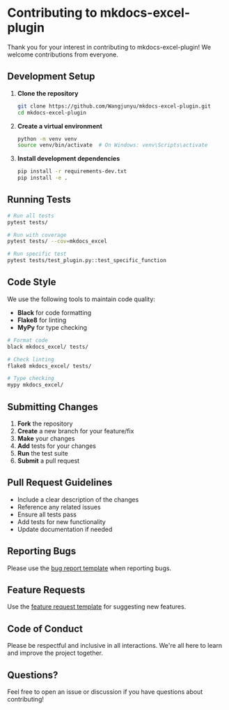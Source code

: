 # Contributing to mkdocs-excel-plugin

Thank you for your interest in contributing to mkdocs-excel-plugin! We welcome contributions from everyone.

## Development Setup

1. **Clone the repository**
   ```bash
   git clone https://github.com/Wangjunyu/mkdocs-excel-plugin.git
   cd mkdocs-excel-plugin
   ```

2. **Create a virtual environment**
   ```bash
   python -m venv venv
   source venv/bin/activate  # On Windows: venv\Scripts\activate
   ```

3. **Install development dependencies**
   ```bash
   pip install -r requirements-dev.txt
   pip install -e .
   ```

## Running Tests

```bash
# Run all tests
pytest tests/

# Run with coverage
pytest tests/ --cov=mkdocs_excel

# Run specific test
pytest tests/test_plugin.py::test_specific_function
```

## Code Style

We use the following tools to maintain code quality:

- **Black** for code formatting
- **Flake8** for linting
- **MyPy** for type checking

```bash
# Format code
black mkdocs_excel/ tests/

# Check linting
flake8 mkdocs_excel/ tests/

# Type checking
mypy mkdocs_excel/
```

## Submitting Changes

1. **Fork** the repository
2. **Create** a new branch for your feature/fix
3. **Make** your changes
4. **Add** tests for your changes
5. **Run** the test suite
6. **Submit** a pull request

## Pull Request Guidelines

- Include a clear description of the changes
- Reference any related issues
- Ensure all tests pass
- Add tests for new functionality
- Update documentation if needed

## Reporting Bugs

Please use the [bug report template](.github/ISSUE_TEMPLATE/bug_report.md) when reporting bugs.

## Feature Requests

Use the [feature request template](.github/ISSUE_TEMPLATE/feature_request.md) for suggesting new features.

## Code of Conduct

Please be respectful and inclusive in all interactions. We're all here to learn and improve the project together.

## Questions?

Feel free to open an issue or discussion if you have questions about contributing!